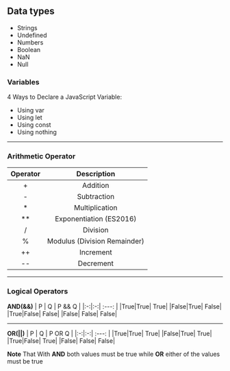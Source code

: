## Data types

- Strings
- Undefined
- Numbers
- Boolean
- NaN
- Null

### Variables

4 Ways to Declare a JavaScript Variable:

- Using var
- Using let
- Using const
- Using nothing

---
### Arithmetic Operator
| Operator |         Description          |
| :------: | :--------------------------: |
|    +     |           Addition           |
|    -     |         Subtraction          |
|    \*    |        Multiplication        |
|   \*\*   |   Exponentiation (ES2016)    |
|    /     |           Division           |
|    %     | Modulus (Division Remainder) |
|    ++    |          Increment           |
|    --    |          Decrement           |

---

### Logical Operators

**AND(&&)**
| P | Q | P && Q |
|:-:|:-:| :---: |
|True|True| True|
|False|True| False|
|True|False| False|
|False| False| False|

---

**OR(||)**
| P | Q | P OR Q |
|:-:|:-:| :---: |
|True|True| True|
|False|True| True|
|True|False| True|
|False| False| False|

__Note__ That With **AND** both values must be true while **OR** either of the values must be true 

